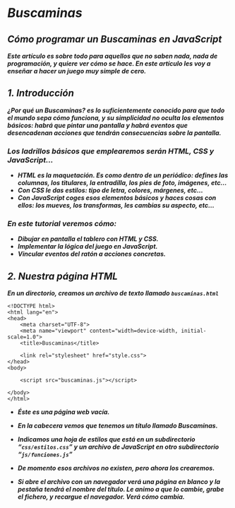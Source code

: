 # **_Buscaminas_**

## **_Cómo programar un Buscaminas en JavaScript_**

**_Este artículo es sobre todo para aquellos que no saben nada, nada de programación, y quiere ver cómo se hace. En este artículo les voy a enseñar a hacer un juego muy simple de cero._**

## **_1. Introducción_**

**_¿Por qué un Buscaminas? es lo suficientemente conocido para que todo el mundo sepa cómo funciona, y su simplicidad no oculta los elementos básicos: habrá que pintar una pantalla y habrá eventos que desencadenan acciones que tendrán consecuencias sobre la pantalla._**

### **_Los ladrillos básicos que emplearemos serán HTML, CSS y JavaScript..._**

- **_HTML es la maquetación. Es como dentro de un periódico: defines las columnas, los titulares, la entradilla, los pies de foto, imágenes, etc…_**
- **_Con CSS le das estilos: tipo de letra, colores, márgenes, etc…_**
- **_Con JavaScript coges esos elementos básicos y haces cosas con ellos: los mueves, los transformas, les cambias su aspecto, etc…_**

### **_En este tutorial veremos cómo:_**

- **_Dibujar en pantalla el tablero con HTML y CSS._**
- **_Implementar la lógica del juego en JavaScript._**
- **_Vincular eventos del ratón a acciones concretas._**

## **_2. Nuestra página HTML_**

**_En un directorio, creamos un archivo de texto llamado ```buscaminas.html```_**

```
<!DOCTYPE html>
<html lang="en">
<head>
    <meta charset="UTF-8">
    <meta name="viewport" content="width=device-width, initial-scale=1.0">
    <title>Buscaminas</title>

    <link rel="stylesheet" href="style.css">
</head>
<body>

    <script src="buscaminas.js"></script>
    
</body>
</html>
```

- **_Éste es una página web vacía._**

- **_En la cabecera vemos que tenemos un título llamado Buscaminas._**

- **_Indicamos una hoja de estilos que está en un subdirectorio “```css/estilos.css```” y un archivo de JavaScript en otro subdirectorio “```js/funciones.js```”_**

- **_De momento esos archivos no existen, pero ahora los crearemos._**

- **_Si abre el archivo con un navegador verá una página en blanco y la pestaña tendrá el nombre del título. Le animo a que lo cambie, grabe el fichero, y recargue el navegador. Verá cómo cambia._**

